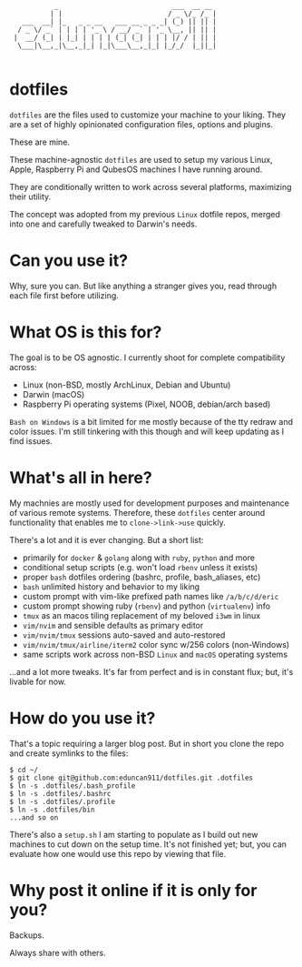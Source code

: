 ```
           _                            ___  __ __ 
          | |                          / _ \/_ /_ |
   ___  __| |_   _ _ __   ___ __ _ _ _| (_) || || |
  / _ \/ _` | | | | '_ \ / __/ _` | '_ \__, || || |
 |  __/ (_| | |_| | | | | (_| (_| | | | |/ / | || |
  \___|\__,_|\__,_|_| |_|\___\__,_|_| |_/_/  |_||_|
                                                   
```

# dotfiles

`dotfiles` are the files used to customize your machine to your liking. They
are a set of highly opinionated configuration files, options and plugins.

These are mine.

These machine-agnostic `dotfiles` are used to setup my various Linux, 
Apple, Raspberry Pi and QubesOS machines I have running around.

They are conditionally written to work across several platforms,
maximizing their utility.

The concept was adopted from my previous `Linux` dotfile repos, merged 
into one and carefully tweaked to Darwin's needs.

# Can you use it?

Why, sure you can.  But like anything a stranger gives you, read through
each file first before utilizing.  

# What OS is this for?

The goal is to be OS agnostic.  I currently shoot for complete 
compatibility across:

* Linux (non-BSD, mostly ArchLinux, Debian and Ubuntu)
* Darwin (macOS)
* Raspberry Pi operating systems (Pixel, NOOB, debian/arch based)

`Bash on Windows` is a bit limited for me mostly because of the tty redraw
and color issues.  I'm still tinkering with this though and will keep
updating as I find issues.

# What's all in here?

My machnies are mostly used for development purposes and maintenance
of various remote systems.  Therefore, these `dotfiles` center around
functionality that enables me to `clone->link->use` quickly.

There's a lot and it is ever changing.  But a short list:

* primarily for `docker` & `golang` along with `ruby`, `python` and more  
* conditional setup scripts (e.g. won't load `rbenv` unless it exists)
* proper `bash` dotfiles ordering (bashrc, profile, bash_aliases, etc)
* `bash` unlimited history and behavior to my liking 
* custom prompt with vim-like prefixed path names like `/a/b/c/d/eric`
* custom prompt showing ruby (`rbenv`) and python (`virtualenv`) info
* `tmux` as an macos tiling replacement of my beloved `i3wm` in linux
* `vim/nvim` and sensible defaults as primary editor
* `vim/nvim/tmux` sessions auto-saved and auto-restored
* `vim/nvim/tmux/airline/iterm2` color sync w/256 colors (non-Windows)
* same scripts work across non-BSD `Linux` and `macOS` operating systems

...and a lot more tweaks.  It's far from perfect and is in constant flux; 
but, it's livable for now.

# How do you use it?

That's a topic requiring a larger blog post.  But in short you clone the repo
and create symlinks to the files:

```
$ cd ~/
$ git clone git@github.com:eduncan911/dotfiles.git .dotfiles
$ ln -s .dotfiles/.bash_profile
$ ln -s .dotfiles/.bashrc
$ ln -s .dotfiles/.profile
$ ln -s .dotfiles/bin
...and so on
```

There's also a `setup.sh` I am starting to populate as I build out new 
machines to cut down on the setup time.  It's not finished yet; but, 
you can evaluate how one would use this repo by viewing that file.

# Why post it online if it is only for you?

Backups.

Always share with others.


